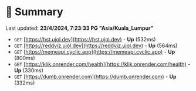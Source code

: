 # 📖 Summary
Last updated: **23/4/2024, 7:23:33 PG "Asia/Kuala_Lumpur"**

- `GET` [https://hst.ujol.dev](https://hst.ujol.dev) - **Up** (532ms)
- `GET` [https://reddviz.ujol.dev](https://reddviz.ujol.dev) - **Up** (564ms)
- `GET` [https://memeapi.cyclic.app](https://memeapi.cyclic.app) - **Up** (800ms)
- `GET` [https://klik.onrender.com/health](https://klik.onrender.com/health) - **Up** (330ms)
- `GET` [https://dumb.onrender.com](https://dumb.onrender.com) - **Up** (332ms)
